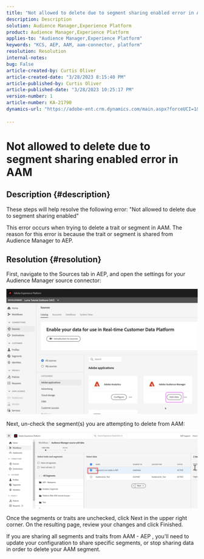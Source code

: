 ```yaml
---
title: "Not allowed to delete due to segment sharing enabled error in AAM"
description: Description
solution: Audience Manager,Experience Platform
product: Audience Manager,Experience Platform
applies-to: "Audience Manager,Experience Platform"
keywords: "KCS, AEP, AAM, aam-connector, platform"
resolution: Resolution
internal-notes: 
bug: False
article-created-by: Curtis Oliver
article-created-date: "3/28/2023 8:15:40 PM"
article-published-by: Curtis Oliver
article-published-date: "3/28/2023 10:25:17 PM"
version-number: 1
article-number: KA-21790
dynamics-url: "https://adobe-ent.crm.dynamics.com/main.aspx?forceUCI=1&pagetype=entityrecord&etn=knowledgearticle&id=6ce9fd4c-a5cd-ed11-b597-6045bd006239"

---
```

# Not allowed to delete due to segment sharing enabled error in AAM

## Description {#description}


These steps will help resolve the following error: "Not allowed to delete due to segment sharing enabled" 

 This error occurs when trying to delete a trait or segment in AAM. The reason for this error is because the trait or segment is shared from Audience Manager to AEP.


## Resolution {#resolution}


First, navigate to the Sources tab in AEP, and open the settings for your Audience Manager source connector:

![](assets/fc2c0636-a6cd-ed11-b597-6045bd006239.png)

Next, un-check the segment(s) you are attempting to delete from AAM:

![](assets/48be788f-a6cd-ed11-b597-6045bd006239.png)

Once the segments or traits are unchecked, click Next in the upper right corner. On the resulting page, review your changes and click Finished.

If you are sharing all segments and traits from AAM - AEP , you'll need to update your configuration to share specific segments, or stop sharing data in order to delete your AAM segment.



